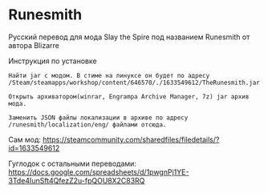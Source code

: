 # Runesmith
Русский перевод для мода Slay the Spire под названием Runesmith от автора Blizarre


Инструкция по установке

    Найти jar с модом. В стиме на линуксе он будет по адресу /Steam/steamapps/workshop/content/646570/./1633549612/TheRunesmith.jar

    Открыть архиватором(winrar, Engrampa Archive Manager, 7z) jar архив мода. 

    Заменить JSON файлы локализации в архиве по адресу /runesmith/localization/eng/ файлами отсюда.



Сам мод: https://steamcommunity.com/sharedfiles/filedetails/?id=1633549612

Гуглодок с остальными переводами: https://docs.google.com/spreadsheets/d/1pwgnPj1YE-3Tde4IunSft4QfezZ2u-fpQOU8X2C83RQ   
   
  
